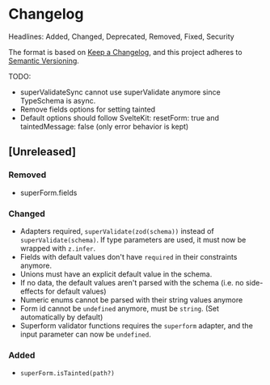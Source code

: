 # Changelog

Headlines: Added, Changed, Deprecated, Removed, Fixed, Security

The format is based on [Keep a Changelog](https://keepachangelog.com/en/1.0.0/),
and this project adheres to [Semantic Versioning](https://semver.org/spec/v2.0.0.html).

TODO:

- superValidateSync cannot use superValidate anymore since TypeSchema is async.
- Remove fields options for setting tainted
- Default options should follow SvelteKit: resetForm: true and taintedMessage: false (only error behavior is kept)

## [Unreleased]

### Removed

- superForm.fields

### Changed

- Adapters required, `superValidate(zod(schema))` instead of `superValidate(schema)`. If type parameters are used, it must now be wrapped with `z.infer`.
- Fields with default values don't have `required` in their constraints anymore.
- Unions must have an explicit default value in the schema.
- If no data, the default values aren't parsed with the schema (i.e. no side-effects for default values)
- Numeric enums cannot be parsed with their string values anymore
- Form id cannot be `undefined` anymore, must be `string`. (Set automatically by default)
- Superform validator functions requires the `superform` adapter, and the input parameter can now be `undefined`.

### Added

- `superForm.isTainted(path?)`
